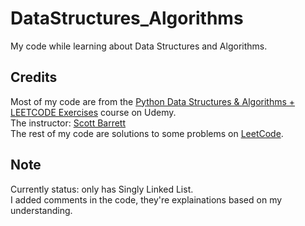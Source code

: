 # DataStructures_Algorithms
My code while learning about Data Structures and Algorithms.

## Credits

Most of my code are from the [Python Data Structures & Algorithms + LEETCODE Exercises](https://ascend.udemy.com/course/data-structures-algorithms-python/) course on Udemy. <br>
The instructor: [Scott Barrett](https://ascend.udemy.com/user/scott-barrett-16/) <br>
The rest of my code are solutions to some problems on [LeetCode](https://leetcode.com/). <br>

## Note

Currently status: only has Singly Linked List. <br>
I added comments in the code, they're explainations based on my understanding. <br>

